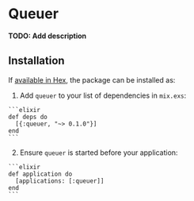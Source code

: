 # Queuer

**TODO: Add description**

## Installation

If [available in Hex](https://hex.pm/docs/publish), the package can be installed as:

  1. Add `queuer` to your list of dependencies in `mix.exs`:

    ```elixir
    def deps do
      [{:queuer, "~> 0.1.0"}]
    end
    ```

  2. Ensure `queuer` is started before your application:

    ```elixir
    def application do
      [applications: [:queuer]]
    end
    ```

